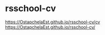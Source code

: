 # rsschool-cv
https://OstapchelaEst.github.io/rsschool-cv/cv
https://OstapchelaEst.github.io/rsschool-cv/